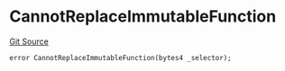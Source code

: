 # CannotReplaceImmutableFunction
[Git Source](https://github.com/thrackle-io/aquifi-rules-v1/blob/39d269094241d21cf978e159a9b52cf3c140671a/src/client/token/handler/diamond/HandlerDiamondLib.sol)


```solidity
error CannotReplaceImmutableFunction(bytes4 _selector);
```

